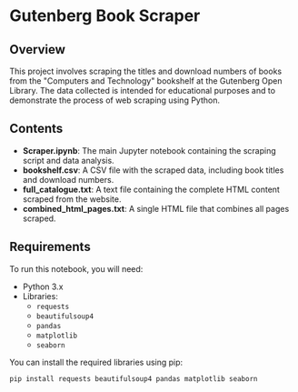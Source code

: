 # Gutenberg Book Scraper

## Overview
This project involves scraping the titles and download numbers of books from the "Computers and Technology" bookshelf at the Gutenberg Open Library. The data collected is intended for educational purposes and to demonstrate the process of web scraping using Python.

## Contents
- **Scraper.ipynb**: The main Jupyter notebook containing the scraping script and data analysis.
- **bookshelf.csv**: A CSV file with the scraped data, including book titles and download numbers.
- **full_catalogue.txt**: A text file containing the complete HTML content scraped from the website.
- **combined_html_pages.txt**: A single HTML file that combines all pages scraped.

## Requirements
To run this notebook, you will need:
- Python 3.x
- Libraries: 
  - `requests`
  - `beautifulsoup4`
  - `pandas`
  - `matplotlib`
  - `seaborn`

You can install the required libraries using pip:

```bash
pip install requests beautifulsoup4 pandas matplotlib seaborn
